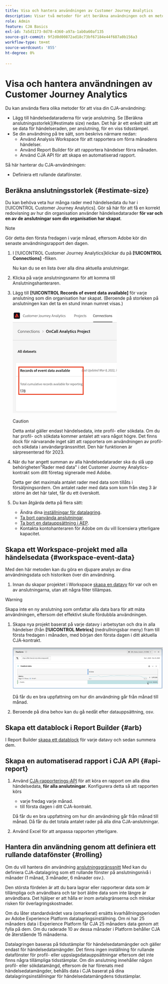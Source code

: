 ```yaml
---
title: Visa och hantera användningen av Customer Journey Analytics
description: Visar två metoder för att beräkna användningen och en metod för att hantera den.
role: Admin
feature: CJA Basics
exl-id: 7a5d1173-8d78-4360-a97a-1ab0a60af135
source-git-commit: 9f2d0d00872ad18c73bf67184e44f687a0b156a3
workflow-type: tm+mt
source-wordcount: '855'
ht-degree: 0%

---
```


# Visa och hantera användningen av Customer Journey Analytics

Du kan använda flera olika metoder för att visa din CJA-användning:

* Lägg till händelsedataraderna för varje anslutning. Se [Beräkna anslutningsstorlek](#estimate size) nedan. Det här är ett enkelt sätt att se data för händelseraden, per anslutning, för en viss tidsstämpel.
* Se din användning på tre sätt, som beskrivs närmare nedan:
   * Använd Analysis Workspace för att rapportera om förra månadens händelser.
   * Använd Report Builder för att rapportera händelser förra månaden.
   * Använd CJA API för att skapa en automatiserad rapport.

Så här hanterar du CJA-användningen:

* Definiera ett rullande datafönster.

## Beräkna anslutningsstorlek {#estimate-size}

Du kan behöva veta hur många rader med händelsedata du har i [!UICONTROL Customer Journey Analytics]. Gör så här för att få en korrekt redovisning av hur din organisation använder händelsedatarader **för var och en av de anslutningar som din organisation har skapat**.

>[!NOTE]
>
>Gör detta den första fredagen i varje månad, eftersom Adobe kör din senaste användningsrapport den dagen.

1. I [!UICONTROL Customer Journey Analytics]klickar du på **[!UICONTROL Connections]** -fliken.

   Nu kan du se en lista över alla dina aktuella anslutningar.

1. Klicka på varje anslutningsnamn för att komma till Anslutningshanteraren.

1. Lägg till **[!UICONTROL Records of event data available]** för varje anslutning som din organisation har skapat. (Beroende på storleken på anslutningen kan det ta en stund innan numret visas.)

   ![händelsedata](./assets/event-data.png)

   >[!CAUTION]
   >
   >   Detta antal gäller endast händelsedata, inte profil- eller sökdata. Om du har profil- och sökdata kommer antalet att vara något högre. Det finns dock för närvarande inget sätt att rapportera om användningen av profil- och sökdata i användargränssnittet. Den här funktionen är särpresenterad för 2023.

1. När du har angett summan av alla händelsedatarader ska du slå upp behörigheten&quot;Rader med data&quot; i det Customer Journey Analytics-kontrakt som ditt företag signerade med Adobe.

   Detta ger det maximala antalet rader med data som tillåts i försäljningsordern. Om antalet rader med data som kom från steg 3 är större än det här talet, får du ett överskott.

1. Du kan åtgärda detta på flera sätt:

   * Ändra dina [inställningar för datalagring](https://experienceleague.adobe.com/docs/analytics-platform/using/cja-connections/manage-connections.html#set-rolling-window-for-connection-data-retention).
   * [Ta bort oanvända anslutningar](https://experienceleague.adobe.com/docs/analytics-platform/using/cja-overview/cja-faq.html#implications-of-deleting-data-components).
   * [Ta bort en datauppsättning i AEP](https://experienceleague.adobe.com/docs/analytics-platform/using/cja-overview/cja-faq.html#implications-of-deleting-data-components).
   * Kontakta kontohanteraren för Adobe om du vill licensiera ytterligare kapacitet.

## Skapa ett Workspace-projekt med alla händelsedata {#workspace-event-data}

Med den här metoden kan du göra en djupare analys av dina användningsdata och historiken över din användning.

1. Innan du skapar projektet i Workspace [skapa en datavy](/help/data-views/create-dataview.md) för var och en av anslutningarna, utan att några filter tillämpas.

>[!WARNING]
>
>    Skapa inte en ny anslutning som omfattar alla data bara för att mäta användningen, eftersom det effektivt skulle fördubbla användningen.

1. Skapa nya projekt baserat på varje datavy i arbetsytan och dra in alla händelser (från **[!UICONTROL Metrics]** (nedrullningsbar meny) fram till första fredagen i månaden, med början den första dagen i ditt aktuella CJA-kontrakt.

   ![Händelser](./assets/events-usage.png)

   Då får du en bra uppfattning om hur din användning går från månad till månad.

1. Beroende på dina behov kan du gå nedåt efter datauppsättning, osv.

## Skapa ett datablock i Report Builder {#arb}

I Report Builder [skapa ett datablock](/help/report-builder/create-a-data-block.md) för varje datavy och sedan summera dem.

## Skapa en automatiserad rapport i CJA API {#api-report}

1. Använd [CJA-rapporterings-API](https://developer.adobe.com/cja-apis/docs/api/#tag/Reporting-API) för att köra en rapport om alla dina händelsedata, **för alla anslutningar**. Konfigurera detta så att rapporten körs

   * varje fredag varje månad.
   * till första dagen i ditt CJA-kontrakt.

   Då får du en bra uppfattning om hur din användning går från månad till månad. Då får du det totala antalet rader på alla dina CJA-anslutningar.

1. Använd Excel för att anpassa rapporten ytterligare.

## Hantera din användning genom att definiera ett rullande datafönster {#rolling}

Om du vill hantera din användning [anslutningsgränssnitt](/help/connections/create-connection.md) Med kan du definiera CJA-datalagring som ett rullande fönster på anslutningsnivå i månader (1 månad, 3 månader, 6 månader osv.).

Den största fördelen är att du bara lagrar eller rapporterar data som är tillämpliga och användbara och tar bort äldre data som inte längre är användbara. Det hjälper er att hålla er inom avtalsgränserna och minskar risken för överlagringskostnader.

Om du låter standardvärdet vara (omarkerat) ersätts kvarhållningsperioden av Adobe Experience Platform datalagringsinställning. Om ni har 25 månaders data i Experience Platform får CJA 25 månaders data genom att fylla på dem. Om du raderade 10 av dessa månader i Platform behåller CJA de återstående 15 månaderna.

Datalagringen baseras på tidsstämplar för händelsedatamängder och gäller endast för händelsedatamängder. Det finns ingen inställning för rullande datafönster för profil- eller uppslagsdatauppsättningar eftersom det inte finns några tillämpliga tidsstämplar. Om din anslutning innehåller någon profil- eller sökdatamängd, eftersom de har förenats med händelsedatamängder, behålls data i CJA baserat på dina datalagringsinställningar för händelsedatamängdens tidsstämplar.

